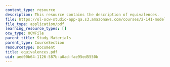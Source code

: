 ```yaml
---
content_type: resource
description: This resource contains the description of equivalences.
file: https://ol-ocw-studio-app-qa.s3.amazonaws.com/courses/2-141-modeling-and-simulation-of-dynamic-systems-fall-2006/aed00b641126587ba0adfae95ed5550b_equivalences.pdf
file_type: application/pdf
learning_resource_types: []
ocw_type: OCWFile
parent_title: Study Materials
parent_type: CourseSection
resourcetype: Document
title: equivalences.pdf
uid: aed00b64-1126-587b-a0ad-fae95ed5550b
---
```


